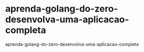 # aprenda-golang-do-zero-desenvolva-uma-aplicacao-completa
aprenda-golang-do-zero-desenvolva-uma-aplicacao-completa
